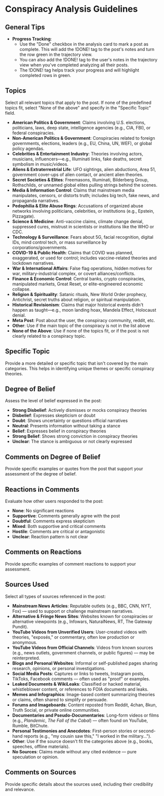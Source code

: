 # Conspiracy Analysis Guidelines

## General Tips
- **Progress Tracking**: 
  - Use the "Done" checkbox in the analysis card to mark a post as complete. This will add the !DONE! tag to the post's notes and turn the row green in the trajectory view.
  - You can also add the !DONE! tag to the user's notes in the trajectory view when you've completed analyzing all their posts.
  - The !DONE! tag helps track your progress and will highlight completed rows in green.

## Topics
Select all relevant topics that apply to the post. If none of the predefined topics fit, select "None of the above" and specify in the "Specific Topic" field.
- **American Politics & Government**: Claims involving U.S. elections, politicians, laws, deep state, intelligence agencies (e.g., CIA, FBI), or federal conspiracies.
- **Non-American Politics & Government**: Conspiracies related to foreign governments, elections, leaders (e.g., EU, China, UN, WEF), or global policy agendas.
- **Celebrities & Entertainment Industry**: Theories involving actors, musicians, influencers—e.g., Illuminati links, fake deaths, secret symbolism in music/videos.
- **Aliens & Extraterrestrial Life**: UFO sightings, alien abductions, Area 51, government cover-ups of alien contact, or ancient alien theories.
- **Secret Societies & Elites**: Freemasons, Illuminati, Bilderberg Group, Rothschilds, or unnamed global elites pulling strings behind the scenes.
- **Media & Information Control**: Claims that mainstream media manipulates, censors, or distorts truth; includes big tech, fake news, and propaganda narratives.
- **Pedophilia & Elite Abuse Rings**: Accusations of organized abuse networks involving politicians, celebrities, or institutions (e.g., Epstein, Pizzagate).
- **Science & Medicine**: Anti-vaccine claims, climate change denial, suppressed cures, mistrust in scientists or institutions like the WHO or CDC.
- **Technology & Surveillance**: Fears about 5G, facial recognition, digital IDs, mind control tech, or mass surveillance by corporations/governments.
- **COVID-19 & Public Health**: Claims that COVID was planned, exaggerated, or used for control; includes vaccine-related theories and lockdown narratives.
- **War & International Affairs**: False flag operations, hidden motives for war, military-industrial complex, or covert alliances/conflicts.
- **Finance & Economic Control**: Central banks, crypto conspiracies, manipulated markets, Great Reset, or elite-engineered economic collapse.
- **Religion & Spirituality**: Satanic rituals, New World Order prophecy, Antichrist, secret truths about religion, or spiritual manipulation.
- **Historical Revisionism**: Claims that major historical events didn't happen as taught—e.g., moon landing hoax, Mandela Effect, Holocaust denial.
- **Meta Post**: Post about the user, the conspiracy community, reddit, etc. 
- **Other**: Use if the main topic of the conspiracy is not in the list above
- **None of the Above**: Use if none of the topics fit, or if the post is not clearly related to a conspiracy topic.


## Specific Topic
Provide a more detailed or specific topic that isn't covered by the main categories. This helps in identifying unique themes or specific conspiracy theories.

## Degree of Belief
Assess the level of belief expressed in the post:
- **Strong Disbelief**: Actively dismisses or mocks conspiracy theories
- **Disbelief**: Expresses skepticism or doubt
- **Doubt**: Shows uncertainty or questions official narratives
- **Neutral**: Presents information without taking a stance
- **Belief**: Expresses belief in conspiracy theories
- **Strong Belief**: Shows strong conviction in conspiracy theories
- **Unclear**: The stance is ambiguous or not clearly expressed

## Comments on Degree of Belief
Provide specific examples or quotes from the post that support your assessment of the degree of belief.

## Reactions in Comments
Evaluate how other users responded to the post:
- **None**: No significant reactions
- **Supportive**: Comments generally agree with the post
- **Doubtful**: Comments express skepticism
- **Mixed**: Both supportive and critical comments
- **Hostile**: Comments are critical or antagonistic
- **Unclear**: Reaction pattern is not clear

## Comments on Reactions
Provide specific examples of comment reactions to support your assessment.

## Sources Used
Select all types of sources referenced in the post:
- **Mainstream News Articles**: Reputable outlets (e.g., BBC, CNN, NYT, Fox) — used to support or challenge mainstream narratives.
- **Alternative & Fringe News Sites**: Websites known for conspiracies or alternative viewpoints (e.g., Infowars, NaturalNews, RT, The Gateway Pundit).
- **YouTube Videos from Unverified Users**: User-created videos with theories, "exposés," or commentary, often low production or anonymous.
- **YouTube Videos from Official Channels**: Videos from known sources (e.g., news outlets, government channels, or public figures) — may be reinterpreted.
- **Blogs and Personal Websites**: Informal or self-published pages sharing research, opinions, or personal investigations.
- **Social Media Posts**: Captures or links to tweets, Instagram posts, TikToks, Facebook comments — often used as "proof" or examples.
- **Leaked Documents & WikiLeaks**: Classified or hacked material, whistleblower content, or references to FOIA documents and leaks.
- **Memes and Infographics**: Image-based content summarizing theories or claims, often shared to simplify or persuade.
- **Forums and Imageboards**: Content reposted from Reddit, 4chan, 8kun, Truth Social, or private online communities.
- **Documentaries and Pseudo-Documentaries**: Long-form videos or films (e.g., *Plandemic*, *The Fall of the Cabal*) — often found on YouTube, Rumble, BitChute.
- **Personal Testimonies and Anecdotes**: First-person stories or second-hand reports (e.g., "my cousin saw this," "I worked in the military…").
- **Other**: Use if the source doesn't fit the categories above (e.g., books, speeches, offline materials).
- **No Sources**: Claims made without any cited evidence — pure speculation or opinion.

## Comments on Sources
Provide specific details about the sources used, including their credibility and relevance. 